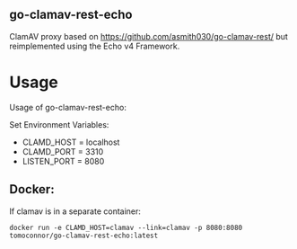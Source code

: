 ## go-clamav-rest-echo

ClamAV proxy based on https://github.com/asmith030/go-clamav-rest/ but reimplemented using the Echo v4 Framework. 

Usage
======

Usage of go-clamav-rest-echo: 

Set Environment Variables: 
- CLAMD_HOST = localhost
- CLAMD_PORT = 3310
- LISTEN_PORT = 8080

Docker:
----------

If clamav is in a separate container: 

`docker run -e CLAMD_HOST=clamav --link=clamav -p 8080:8080 tomoconnor/go-clamav-rest-echo:latest`

